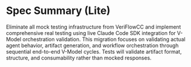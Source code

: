 # Spec Summary (Lite)

Eliminate all mock testing infrastructure from VeriFlowCC and implement comprehensive real testing using live Claude Code SDK integration for V-Model orchestration validation. This migration focuses on validating actual agent behavior, artifact generation, and workflow orchestration through sequential end-to-end V-Model cycles. Tests will validate artifact format, structure, and consumability rather than mocked responses.
